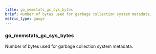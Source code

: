```yaml
---
title: go_memstats_gc_sys_bytes
brief: Number of bytes used for garbage collection system metadata.
metric_type: gauge
---
```

### go_memstats_gc_sys_bytes

Number of bytes used for garbage collection system metadata.